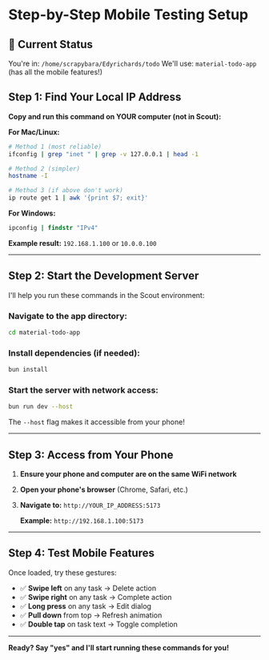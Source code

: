 # Step-by-Step Mobile Testing Setup

## 🎯 Current Status
You're in: `/home/scrapybara/Edyrichards/todo`
We'll use: `material-todo-app` (has all the mobile features!)

## Step 1: Find Your Local IP Address

**Copy and run this command on YOUR computer (not in Scout):**

**For Mac/Linux:**
```bash
# Method 1 (most reliable)
ifconfig | grep "inet " | grep -v 127.0.0.1 | head -1

# Method 2 (simpler)
hostname -I

# Method 3 (if above don't work)
ip route get 1 | awk '{print $7; exit}'
```

**For Windows:**
```cmd
ipconfig | findstr "IPv4"
```

**Example result:** `192.168.1.100` or `10.0.0.100`

---

## Step 2: Start the Development Server

I'll help you run these commands in the Scout environment:

### Navigate to the app directory:
```bash
cd material-todo-app
```

### Install dependencies (if needed):
```bash
bun install
```

### Start the server with network access:
```bash
bun run dev --host
```

The `--host` flag makes it accessible from your phone!

---

## Step 3: Access from Your Phone

1. **Ensure your phone and computer are on the same WiFi network**
2. **Open your phone's browser** (Chrome, Safari, etc.)
3. **Navigate to:** `http://YOUR_IP_ADDRESS:5173`
   
   **Example:** `http://192.168.1.100:5173`

---

## Step 4: Test Mobile Features

Once loaded, try these gestures:
- ✅ **Swipe left** on any task → Delete action
- ✅ **Swipe right** on any task → Complete action  
- ✅ **Long press** on any task → Edit dialog
- ✅ **Pull down** from top → Refresh animation
- ✅ **Double tap** on task text → Toggle completion

---

**Ready? Say "yes" and I'll start running these commands for you!**